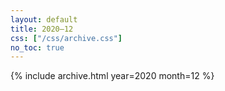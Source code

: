 ```yaml
---
layout: default
title: 2020–12
css: ["/css/archive.css"]
no_toc: true
---
```


{% include archive.html year=2020 month=12 %}

